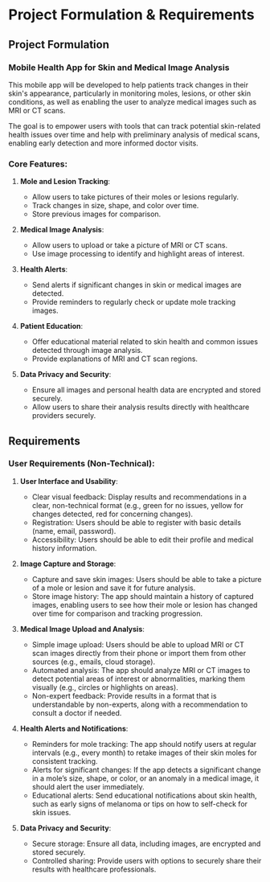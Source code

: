 # Project Formulation & Requirements

## Project Formulation

### Mobile Health App for Skin and Medical Image Analysis

This mobile app will be developed to help patients track changes in their skin's appearance, particularly in monitoring moles, lesions, or other skin conditions, as well as enabling the user to analyze medical images such as MRI or CT scans.

The goal is to empower users with tools that can track potential skin-related health issues over time and help with preliminary analysis of medical scans, enabling early detection and more informed doctor visits.

### Core Features:
1. **Mole and Lesion Tracking**:
   - Allow users to take pictures of their moles or lesions regularly.
   - Track changes in size, shape, and color over time.
   - Store previous images for comparison.

2. **Medical Image Analysis**:
   - Allow users to upload or take a picture of MRI or CT scans.
   - Use image processing to identify and highlight areas of interest.

3. **Health Alerts**:
   - Send alerts if significant changes in skin or medical images are detected.
   - Provide reminders to regularly check or update mole tracking images.

4. **Patient Education**:
   - Offer educational material related to skin health and common issues detected through image analysis.
   - Provide explanations of MRI and CT scan regions.

5. **Data Privacy and Security**:
   - Ensure all images and personal health data are encrypted and stored securely.
   - Allow users to share their analysis results directly with healthcare providers securely.

## Requirements

### User Requirements (Non-Technical):
1. **User Interface and Usability**:
   - Clear visual feedback: Display results and recommendations in a clear, non-technical format (e.g., green for no issues, yellow for changes detected, red for concerning changes).
   - Registration: Users should be able to register with basic details (name, email, password).
   - Accessibility: Users should be able to edit their profile and medical history information.

2. **Image Capture and Storage**:
   - Capture and save skin images: Users should be able to take a picture of a mole or lesion and save it for future analysis.
   - Store image history: The app should maintain a history of captured images, enabling users to see how their mole or lesion has changed over time for comparison and tracking progression.

3. **Medical Image Upload and Analysis**:
   - Simple image upload: Users should be able to upload MRI or CT scan images directly from their phone or import them from other sources (e.g., emails, cloud storage).
   - Automated analysis: The app should analyze MRI or CT images to detect potential areas of interest or abnormalities, marking them visually (e.g., circles or highlights on areas).
   - Non-expert feedback: Provide results in a format that is understandable by non-experts, along with a recommendation to consult a doctor if needed.

4. **Health Alerts and Notifications**:
   - Reminders for mole tracking: The app should notify users at regular intervals (e.g., every month) to retake images of their skin moles for consistent tracking.
   - Alerts for significant changes: If the app detects a significant change in a mole’s size, shape, or color, or an anomaly in a medical image, it should alert the user immediately.
   - Educational alerts: Send educational notifications about skin health, such as early signs of melanoma or tips on how to self-check for skin issues.

5. **Data Privacy and Security**:
   - Secure storage: Ensure all data, including images, are encrypted and stored securely.
   - Controlled sharing: Provide users with options to securely share their results with healthcare professionals.
